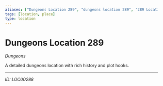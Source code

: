 ```yaml
---
aliases: ["Dungeons Location 289", "dungeons location 289", "289 Location Dungeons"]
tags: [location, place]
type: location
---
```


# Dungeons Location 289

*Dungeons*

A detailed dungeons location with rich history and plot hooks.

---
*ID: LOC00288*